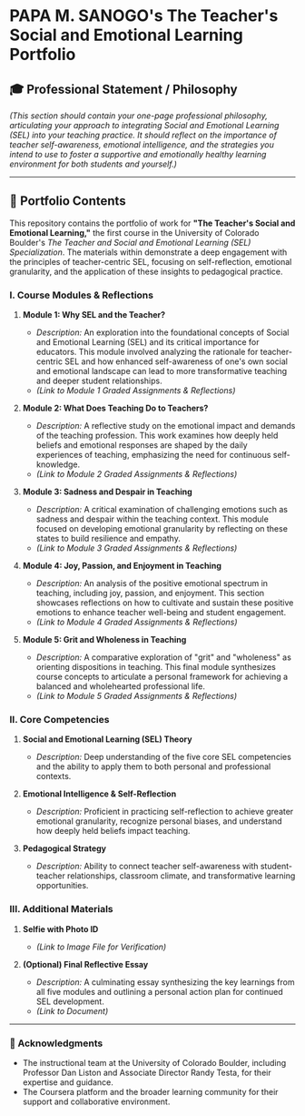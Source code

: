 # PAPA M. SANOGO's The Teacher's Social and Emotional Learning Portfolio

## 🎓 Professional Statement / Philosophy

*(This section should contain your one-page professional philosophy, articulating your approach to integrating Social and Emotional Learning (SEL) into your teaching practice. It should reflect on the importance of teacher self-awareness, emotional intelligence, and the strategies you intend to use to foster a supportive and emotionally healthy learning environment for both students and yourself.)*

---

## 📝 Portfolio Contents

This repository contains the portfolio of work for **"The Teacher's Social and Emotional Learning,"** the first course in the University of Colorado Boulder's *The Teacher and Social and Emotional Learning (SEL) Specialization*. The materials within demonstrate a deep engagement with the principles of teacher-centric SEL, focusing on self-reflection, emotional granularity, and the application of these insights to pedagogical practice.

### **I. Course Modules & Reflections**

1.  **Module 1: Why SEL and the Teacher?**
    -   *Description:* An exploration into the foundational concepts of Social and Emotional Learning (SEL) and its critical importance for educators. This module involved analyzing the rationale for teacher-centric SEL and how enhanced self-awareness of one's own social and emotional landscape can lead to more transformative teaching and deeper student relationships.
    -   *(Link to Module 1 Graded Assignments & Reflections)*

2.  **Module 2: What Does Teaching Do to Teachers?**
    -   *Description:* A reflective study on the emotional impact and demands of the teaching profession. This work examines how deeply held beliefs and emotional responses are shaped by the daily experiences of teaching, emphasizing the need for continuous self-knowledge.
    -   *(Link to Module 2 Graded Assignments & Reflections)*

3.  **Module 3: Sadness and Despair in Teaching**
    -   *Description:* A critical examination of challenging emotions such as sadness and despair within the teaching context. This module focused on developing emotional granularity by reflecting on these states to build resilience and empathy.
    -   *(Link to Module 3 Graded Assignments & Reflections)*

4.  **Module 4: Joy, Passion, and Enjoyment in Teaching**
    -   *Description:* An analysis of the positive emotional spectrum in teaching, including joy, passion, and enjoyment. This section showcases reflections on how to cultivate and sustain these positive emotions to enhance teacher well-being and student engagement.
    -   *(Link to Module 4 Graded Assignments & Reflections)*

5.  **Module 5: Grit and Wholeness in Teaching**
    -   *Description:* A comparative exploration of "grit" and "wholeness" as orienting dispositions in teaching. This final module synthesizes course concepts to articulate a personal framework for achieving a balanced and wholehearted professional life.
    -   *(Link to Module 5 Graded Assignments & Reflections)*

### **II. Core Competencies**

1.  **Social and Emotional Learning (SEL) Theory**
    -   *Description:* Deep understanding of the five core SEL competencies and the ability to apply them to both personal and professional contexts.

2.  **Emotional Intelligence & Self-Reflection**
    -   *Description:* Proficient in practicing self-reflection to achieve greater emotional granularity, recognize personal biases, and understand how deeply held beliefs impact teaching.

3.  **Pedagogical Strategy**
    -   *Description:* Ability to connect teacher self-awareness with student-teacher relationships, classroom climate, and transformative learning opportunities.

### **III. Additional Materials**

1.  **Selfie with Photo ID**
    -   *(Link to Image File for Verification)*

2.  **(Optional) Final Reflective Essay**
    -   *Description:* A culminating essay synthesizing the key learnings from all five modules and outlining a personal action plan for continued SEL development.
    -   *(Link to Document)*

---

### 🙏 Acknowledgments

-   The instructional team at the University of Colorado Boulder, including Professor Dan Liston and Associate Director Randy Testa, for their expertise and guidance.
-   The Coursera platform and the broader learning community for their support and collaborative environment.

